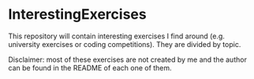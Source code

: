 # InterestingExercises

This repository will contain interesting exercises I find around (e.g. university exercises or coding competitions).
They are divided by topic. 

Disclaimer: most of these exercises are not created by me and the author can be found in the README of each one of them.
